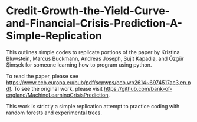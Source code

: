 # Credit-Growth-the-Yield-Curve-and-Financial-Crisis-Prediction-A-Simple-Replication
This outlines simple codes to replicate portions of the paper by Kristina Bluwstein, Marcus Buckmann, Andreas Joseph, Sujit Kapadia, and Özgür Şimşek for someone learning how to program using python.

To read the paper, please see https://www.ecb.europa.eu/pub/pdf/scpwps/ecb.wp2614~6974517ac3.en.pdf.
To see the original work, please visit https://github.com/bank-of-england/MachineLearningCrisisPrediction. 

This work is strictly a simple replication attempt to practice coding with random forests and experimental trees. 

